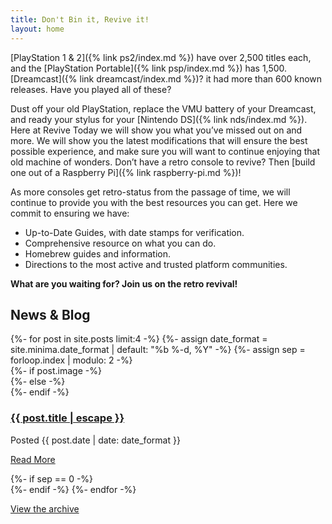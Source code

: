 ```yaml
---
title: Don't Bin it, Revive it!
layout: home
---
```


[PlayStation 1 & 2]({% link ps2/index.md %}) have over 2,500 titles each, and the [PlayStation Portable]({% link psp/index.md %}) has 1,500. [Dreamcast]({% link dreamcast/index.md %})? it had more than 600 known releases. Have you played all of these?

Dust off your old PlayStation, replace the VMU battery of your Dreamcast, and ready your stylus for your [Nintendo DS]({% link nds/index.md %}). Here at Revive Today we will show you what you’ve missed out on and more. We will show you the latest modifications that will ensure the best possible experience, and make sure you will want to continue enjoying that old machine of wonders. Don’t have a retro console to revive? Then [build one out of a Raspberry Pi]({% link raspberry-pi.md %})!  

As more consoles get retro-status from the passage of time, we will continue to provide you with the best resources you can get. Here we commit to ensuring we have:

* Up-to-Date Guides, with date stamps for verification.
* Comprehensive resource on what you can do.
* Homebrew guides and information.
* Directions to the most active and trusted platform communities.

**What are you waiting for? Join us on the retro revival!**

## News & Blog

<div class="container">
	<div class="row g-2 pb-2 align-items-start">
		{%- for post in site.posts limit:4 -%}
		{%- assign date_format = site.minima.date_format | default: "%b %-d, %Y" -%}
		{%- assign sep = forloop.index | modulo: 2 -%}
		<div class="col">
			{%- if post.image -%}
			<div class="rt-homegrid" style="background-image:url('{{- post.image | relative_url -}}')"></div>
			{%- else -%}
			<div class="rt-homegrid" style="background-image:url('/assets/img/rt-default-banner.png')"></div>
			{%- endif -%}
			<h3><a class="post-link" href="{{ post.url | relative_url }}">{{ post.title | escape }}</a></h3>	
			<span class="post-meta text-muted">Posted {{ post.date | date: date_format }}</span>
			<div>
				<p class="rt-button"><a href="{{ post.url | relative_url }}">Read More</a></p>
			</div>
		</div>
		{%- if sep == 0 -%}
		</div>
		<div class="row g-2 pb-2 align-items-start">
		{%- endif -%}
		{%- endfor -%}
	</div>
</div>

<div class="text-center">
	<p class="rt-button"><a href="{% link blog/index.html %}">View the archive</a></p>
</div>
